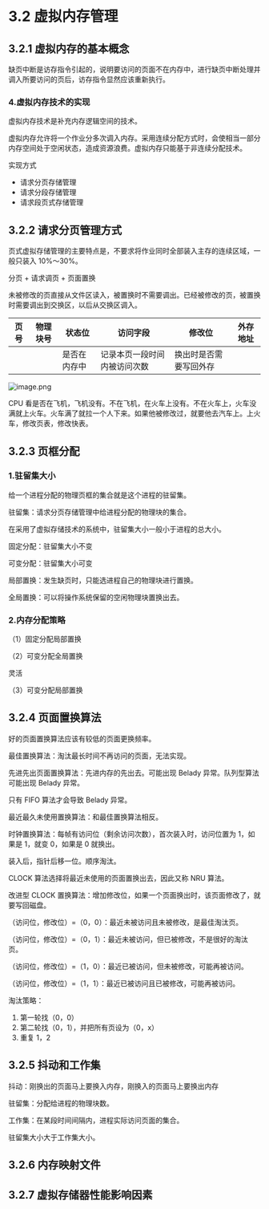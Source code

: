 # 3.2 虚拟内存管理

## 3.2.1 虚拟内存的基本概念

缺页中断是访存指令引起的，说明要访问的页面不在内存中，进行缺页中断处理并调入所要访问的页后，访存指令显然应该重新执行。

### 4.虚拟内存技术的实现

虚拟内存技术是补充内存逻辑空间的技术。

虚拟内存允许将一个作业分多次调入内存。采用连续分配方式时，会使相当一部分内存空间处于空闲状态，造成资源浪费。虚拟内存只能基于非连续分配技术。

实现方式

- 请求分页存储管理
- 请求分段存储管理
- 请求段页式存储管理

## 3.2.2 请求分页管理方式

页式虚拟存储管理的主要特点是，不要求将作业同时全部装入主存的连续区域，一般只装入 10%～30%。

分页 + 请求调页 + 页面置换

未被修改的页直接从文件区读入，被置换时不需要调出。已经被修改的页，被置换时需要调出到交换区，以后从交换区调入。

| 页号 | 物理块号 | 状态位       | 访问字段                     | 修改位                 | 外存地址 |
| ---- | -------- | ------------ | ---------------------------- | ---------------------- | -------- |
|      |          | 是否在内存中 | 记录本页一段时间内被访问次数 | 换出时是否需要写回外存 |          |

![image.png](https://csnotes.oss-cn-beijing.aliyuncs.com/photos/%E5%9C%B0%E5%9D%80%E5%8F%98%E6%8D%A2%E6%9C%BA%E6%9E%84.png)

CPU 看是否在飞机，飞机没有。不在飞机，在火车上没有。不在火车上，火车没满就上火车。火车满了就拉一个人下来。如果他被修改过，就要他去汽车上。上火车，修改页表，修改快表。

## 3.2.3 页框分配

### 1.驻留集大小

给一个进程分配的物理页框的集合就是这个进程的驻留集。

驻留集：请求分页存储管理中给进程分配的物理块的集合。

在采用了虚拟存储技术的系统中，驻留集大小一般小于进程的总大小。

固定分配：驻留集大小不变

可变分配：驻留集大小可变

局部置换：发生缺页时，只能选进程自己的物理块进行置换。

全局置换：可以将操作系统保留的空闲物理块置换出去。

### 2.内存分配策略

（1）固定分配局部置换

（2）可变分配全局置换

灵活

（3）可变分配局部置换

## 3.2.4 页面置换算法

好的页面置换算法应该有较低的页面更换频率。

最佳置换算法：淘汰最长时间不再访问的页面，无法实现。

先进先出页面置换算法：先进内存的先出去。可能出现 Belady 异常。队列型算法可能出现 Belady 异常。

只有 FIFO 算法才会导致 Belady 异常。

最近最久未使用置换算法：和最佳置换算法相反。

时钟置换算法：每帧有访问位（剩余访问次数），首次装入时，访问位置为 1，如果是 1，就变 0，如果是 0 就换出。

装入后，指针后移一位。顺序淘汰。

CLOCK 算法选择将最近未使用的页面置换出去，因此又称 NRU 算法。

改进型 CLOCK 置换算法：增加修改位，如果一个页面换出时，该页面修改了，就要写回磁盘。

（访问位，修改位）=（0，0）：最近未被访问且未被修改，是最佳淘汰页。

（访问位，修改位）=（0，1）：最近未被访问，但已被修改，不是很好的淘汰页。

（访问位，修改位）=（1，0）：最近已被访问，但未被修改，可能再被访问。

（访问位，修改位）=（1，1）：最近已被访问且已被修改，可能再被访问。

淘汰策略：

1. 第一轮找（0，0）
2. 第二轮找（0，1），并把所有页设为（0，x）
3. 重复 1，2

## 3.2.5 抖动和工作集

抖动：刚换出的页面马上要换入内存，刚换入的页面马上要换出内存

驻留集：分配给进程的物理块数。

工作集：在某段时间间隔内，进程实际访问页面的集合。

驻留集大小大于工作集大小。

## 3.2.6 内存映射文件

## 3.2.7 虚拟存储器性能影响因素


